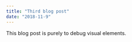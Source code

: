 ```yaml
---
title: "Third blog post"
date: "2018-11-9"
---
```

This blog post is purely to debug visual elements.